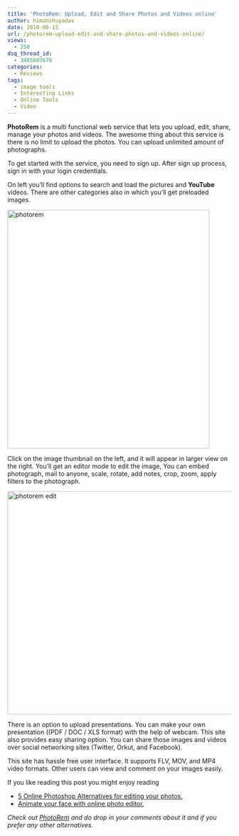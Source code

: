 ```yaml
---
title: 'PhotoRem: Upload, Edit and Share Photos and Videos online'
author: himanshuyadav
date: 2010-06-15
url: /photorem-upload-edit-and-share-photos-and-videos-online/
views:
  - 250
dsq_thread_id:
  - 3485807678
categories:
  - Reviews
tags:
  - image tools
  - Interesting Links
  - Online Tools
  - Video
---
```

**PhotoRem** is a multi functional web service that lets you upload, edit, share, manage your photos and videos. The awesome thing about this service is there is no limit to upload the photos. You can upload unlimited amount of photographs.

To get started with the service, you need to sign up. After sign up process, sign in with your login credentials.

On left you’ll find options to search and load the pictures and **YouTube** videos. There are other categories also in which you’ll get preloaded images.

<img class="wp-image-53385" style="border-width: 0px" src="http://cdn.devilsworkshop.org/files/2010/06/photorem.png" border="0" alt="photorem" width="454" height="537" />

Click on the image thumbnail on the left, and it will appear in larger view on the right. You’ll get an editor mode to edit the image, You can embed photograph, mail to anyone, scale, rotate, add notes, crop, zoom, apply filters to the photograph.

<img style="border-width: 0px" src="http://cdn.devilsworkshop.org/files/2010/06/photoremedit.png" border="0" alt="photorem edit" width="594" height="502" />

There is an option to upload presentations. You can make your own presentation ((PDF / DOC / XLS format) with the help of webcam. This site also provides easy sharing option. You can share those images and videos over social networking sites (Twitter, Orkut, and Facebook).

This site has hassle free user interface. It supports FLV, MOV, and MP4 video formats. Other users can view and comment on your images easily.

If you like reading this post you might enjoy reading

  * [5 Online Photoshop Alternatives for editing your photos.][1]
  * [Animate your face with online photo editor.][2]

*Check out <a href="http://www.photorem.com/" onclick="_gaq.push(['_trackEvent', 'outbound-article', 'http://www.photorem.com/', 'PhotoRem']);" >PhotoRem</a> and do drop in your comments about it and if you prefer any other alternatives.*

 [1]: http://devilsworkshop.org/5-online-photoshop-alternatives-for-editing-your-photos/ "5 Online Photoshop Alternatives for editing your photos."
 [2]: http://devilsworkshop.org/animate-your-face-with-online-photo-editor-pho-to/ "Animate your face with online photo editor."
